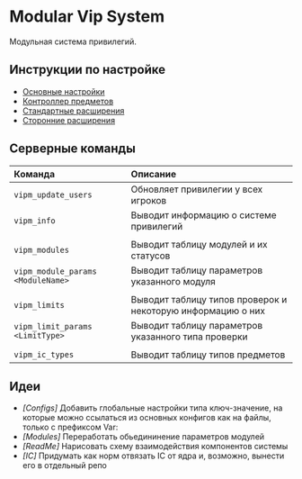 # Modular Vip System

Модульная система привилегий.

## Инструкции по настройке

- [Основные настройки](readme/configs.md)
- [Контроллер предметов](readme/extensions/items.md)
- [Стандартные расширения](readme/default-extensions.md)
- [Сторонние расширения](readme/thirdparty-extensions.md)

## Серверные команды

| Команда                           | Описание                                                    |
| :-------------------------------- | :---------------------------------------------------------- |
| `vipm_update_users`               | Обновляет привилегии у всех игроков                         |
| `vipm_info`                       | Выводит информацию о системе привилегий                     |
|                                   |                                                             |
| `vipm_modules`                    | Выводит таблицу модулей и их статусов                       |
| `vipm_module_params <ModuleName>` | Выводит таблицу параметров указанного модуля                |
|                                   |                                                             |
| `vipm_limits`                     | Выводит таблицу типов проверок и некоторую информацию о них |
| `vipm_limit_params <LimitType>`   | Выводит таблицу параметров указанного типа проверки         |
|                                   |                                                             |
| `vipm_ic_types`                   | Выводит таблицу типов предметов                             |

## Идеи

- _\[Configs\]_ Добавить глобальные настройки типа ключ-значение, на которые можно ссылаться из основных конфигов как на файлы, только с префиксом Var:
- _\[Modules\]_ Переработать обьедининение параметров модулей
- _\[ReadMe\]_ Нарисовать схему взаимодействия компонентов системы
- _\[IC\]_ Придумать как норм отвязать IC от ядра и, возможно, вынести его в отдельный репо
